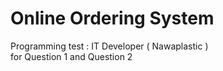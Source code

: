 # Online Ordering System
 Programming test : IT Developer ( Nawaplastic )
<br />for Question 1 and Question 2

